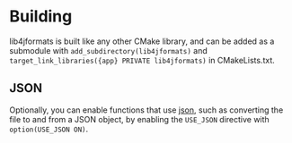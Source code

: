 # Building

lib4jformats is built like any other CMake library, and can be added as a submodule with `add_subdirectory(lib4jformats)` and `target_link_libraries({app} PRIVATE lib4jformats)` in CMakeLists.txt.

## JSON

Optionally, you can enable functions that use [json](https://github.com/nlohmann/json), such as converting the file to and from a JSON object, by enabling the `USE_JSON` directive with `option(USE_JSON ON)`.